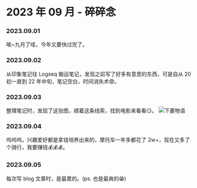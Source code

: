 # 2023 年 09 月 - 碎碎念


### 2023.09.01
唉~九月了哇，今年又要快过完了。

### 2023.09.02
从印象笔记往 Logseq 搬运笔记，发现之前写了好多有意思的东西，可是自从 20 初一直到 22 年中旬，笔记空白，时间消失术😨。

### 2023.09.03
整理笔记时，发现了这张图，顺着这条线索，找到电影来看看😏。
![下妻物语](https://image.ericzzz.com/2023/09/04/ed64ac24-89e1-4973-9e5a-3e18b76319c5.webp)

### 2023.09.04
呜呜呜，兴趣爱好都是拿钱培养出来的，摩托车一年多都花了 2w+，现在又多了个骑行，我要赚钱💰💰💰。

### 2023.09.05
每次写 blog 文章时，是最累的。(ps. 也是最爽的😁)

